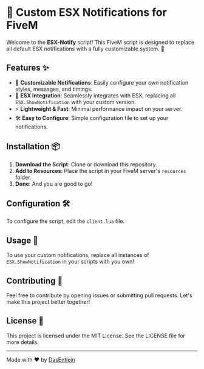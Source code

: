 # 🚀 Custom ESX Notifications for FiveM

Welcome to the **ESX-Notify** script! This FiveM script is designed to replace all default ESX notifications with a fully customizable system. 🎉

## Features ✨

- 🔧 **Customizable Notifications**: Easily configure your own notification styles, messages, and timings.
- 📜 **ESX Integration**: Seamlessly integrates with ESX, replacing all `ESX.ShowNotification` with your custom version.
- ⚡ **Lightweight & Fast**: Minimal performance impact on your server.
- 🛠️ **Easy to Configure**: Simple configuration file to set up your notifications.

## Installation 📦

1. **Download the Script**: Clone or download this repository.
2. **Add to Resources**: Place the script in your FiveM server's `resources` folder.
3. **Done**: And you are good to go!

## Configuration 🛠️

To configure the script, edit the `client.lua` file.

## Usage 📘

To use your custom notifications, replace all instances of `ESX.ShowNotification` in your scripts with you own!

## Contributing 🤝

Feel free to contribute by opening issues or submitting pull requests. Let's make this project better together!

## License 📜

This project is licensed under the MIT License. See the LICENSE file for more details.

---

Made with ❤️ by [DasEntlein](https://github.com/DasEntlein01)
